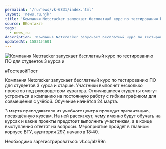 ```yaml
---
permalink: '/ru/news/vk-6831/index.html'
layout: 'news.ru.njk'
title: 'Компания Netcracker запускает бесплатный курс по тестированию ПО для студентов 3 курса и ста'
source: ВКонтакте
tags:
  - news_ru
description: 'Компания Netcracker запускает бесплатный курс по тестированию ПО для студентов 3 курса и'
updatedAt: 1582194601
---
```

![Компания Netcracker запускает бесплатный курс по тестированию ПО для студентов 3 курса и](https://sun9-16.userapi.com/impg/Z9e0kqcl9o7pRn66XQ42bpl4VIsigSgwpuAPLA/Yc4PqSiwR28.jpg?size=1280x854&quality=96&sign=86bcdb9fd55b9e66debd7fc8547b266c&c_uniq_tag=4DTtgFpmCpakaXM2FEsZCf_DN-w--XkrhLzivJrC-yk&type=album)

#ГостевойПост

Компания Netcracker запускает бесплатный курс по тестированию ПО для студентов 3 курса и старше. Участники выполнят несколько проектов под руководством куратора. Отличившиеся студенты смогут устроиться в компанию на постоянную работу с гибким графиком для совмещёния с учёбой. Обучение начнётся 24 марта.

3 марта преподаватели из учебного центра проведут презентацию, посвящённую курсам. На ней расскажут, чему именно будут обучать на курсах и какие проекты предстоит выполнить участникам, а в конце выступления ответят на вопросы. Мероприятие пройдёт в главном корпусе ВГУ, аудитория 297, начало в 18:40.

Необходимо зарегистрироваться: vk.cc/alzR9n
